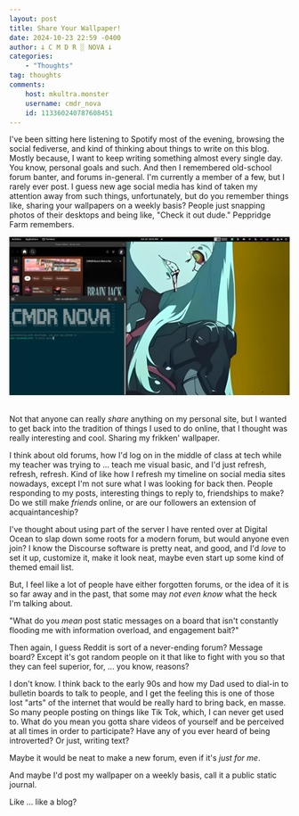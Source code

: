 ```yaml
---
layout: post
title: Share Your Wallpaper!
date: 2024-10-23 22:59 -0400
author: 𐕣 C M D R ░ NOVA 𐕣
categories:
    - "Thoughts"
tag: thoughts
comments:
    host: mkultra.monster
    username: cmdr_nova
    id: 113360240787608451
---
```

I've been sitting here listening to Spotify most of the evening, browsing the social fediverse, and kind of thinking about things to write on this blog. Mostly because, I want to keep writing something almost every single day. You know, personal goals and such. And then I remembered old-school forum banter, and forums in-general. I'm currently a member of a few, but I rarely ever post. I guess new age social media has kind of taken my attention away from such things, unfortunately, but do you remember things like, sharing your wallpapers on a weekly basis? People just snapping photos of their desktops and being like, "Check it out dude." Peppridge Farm remembers.

<center>
<img src="/img/posts/share/debian_wall.png">
</center>
<br />

Not that anyone can really *share* anything on my personal site, but I wanted to get back into the tradition of things I used to do online, that I thought was really interesting and cool. Sharing my frikken' wallpaper.

I think about old forums, how I'd log on in the middle of class at tech while my teacher was trying to ... teach me visual basic, and I'd just refresh, refresh, refresh. Kind of like how I refresh my timeline on social media sites nowadays, except I'm not sure what I was looking for back then. People responding to my posts, interesting things to reply to, friendships to make? Do we still make *friends* online, or are our followers an extension of acquaintanceship?

I've thought about using part of the server I have rented over at Digital Ocean to slap down some roots for a modern forum, but would anyone even join? I know the Discourse software is pretty neat, and good, and I'd *love* to set it up, customize it, make it look neat, maybe even start up some kind of themed email list.

But, I feel like a lot of people have either forgotten forums, or the idea of it is so far away and in the past, that some may *not even know* what the heck I'm talking about. 

"What do you *mean* post static messages on a board that isn't constantly flooding me with information overload, and engagement bait?"

Then again, I guess Reddit is sort of a never-ending forum? Message board? Except it's got random people on it that like to fight with you so that they can feel superior, for, ... you know, reasons?

I don't know. I think back to the early 90s and how my Dad used to dial-in to bulletin boards to talk to people, and I get the feeling this is one of those lost "arts" of the internet that would be really hard to bring back, en masse. So many people posting on things like Tik Tok, which, I can never get used to. What do you mean you gotta share videos of yourself and be perceived at all times in order to participate? Have any of you ever heard of being introverted? Or just, writing text? 

Maybe it would be neat to make a new forum, even if it's *just for me*.

And maybe I'd post my wallpaper on a weekly basis, call it a public static journal.

Like ... like a blog?